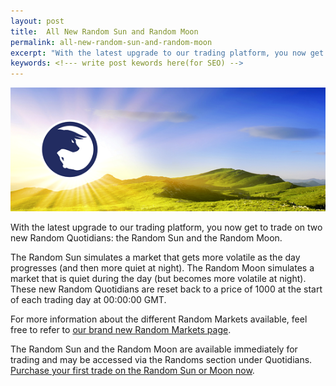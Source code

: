 ```yaml
---
layout: post
title:  All New Random Sun and Random Moon
permalink: all-new-random-sun-and-random-moon
excerpt: "With the latest upgrade to our trading platform, you now get to trade on two new Random Quotidians: the Random Sun and the Random Moon"
keywords: <!--- write post kewords here(for SEO) -->
---
```


![d](/post_images/2156460_orig.png)

With the latest upgrade to our trading platform, you now get to trade on two new Random Quotidians: the Random Sun and the Random Moon.

The Random Sun simulates a market that gets more volatile as the day progresses (and then more quiet at night). The Random Moon simulates a market that is quiet during the day (but becomes more volatile at night). These new Random Quotidians are reset back to a price of 1000 at the start of each trading day at 00:00:00 GMT.

For more information about the different Random Markets available, feel free to refer to [our brand new Random Markets page](https://www.binary.com/get-started/random-markets?l=EN&utm_medium=social&utm_source=blog&utm_content=whatsnew).

The Random Sun and the Random Moon are available immediately for trading and may be accessed via the Randoms section under Quotidians. [Purchase your first trade on the Random Sun or Moon now](https://deal.binary.com/d/trade.cgi?l=EN&market=random&H=S0P&&payout=100&currency=USD&underlying_symbol=RDMOON&time=15s&date_&form_name=variablereturn&utm_medium=social&utm_source=blog&utm_content=whatsnew).

